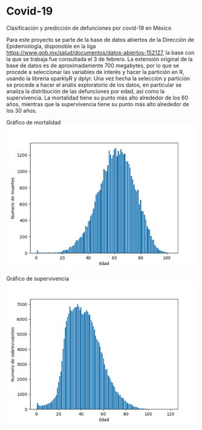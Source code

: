 # Covid-19
Clasificación y predicción de defunciones por covid-19 en México

Para este proyecto se parte de la base de datos abiertos de la Dirección de Epidemiología, disponoble en la
liga https://www.gob.mx/salud/documentos/datos-abiertos-152127, la base con la que se trabaja fue consultada 
el 3 de febrero. La extensión original de la base de datos es de aproximadamente 700 megabytes, por lo que se 
procede a seleccionar las variables de interés y hacer la partición en R, usando la libreria sparklyR y dplyr.
Una vez hecha la selección y partición se procede a hacer el anális exploratorio de los datos, en particular
se analiza la distribución de las defunciones por edad, así como la supervivencia. La mortalidad tiene su punto
más alto alrededor de los 60 años, mientras que la supervivencia tiene su punto más alto alrededor de los 30
años.

Gráfico de mortalidad
![](https://github.com/Benjaminqc96/Covid-19/blob/main/coviddistmort.png)

Gráfico de supervivencia
![](https://github.com/Benjaminqc96/Covid-19/blob/main/coviddistsob.png)
